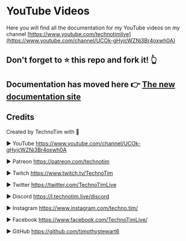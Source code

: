 # YouTube Videos

Here you will find all the documentation for my YouTube videos on my channel [https://www.youtube.com/technotimlive](https://www.youtube.com/channel/UCOk-gHyjcWZNj3Br4oxwh0A)

## Don't forget to ⭐ this repo and fork it! 👆

## Documentation has moved here 👉 [The new documentation site](https://techno-tim.github.io/)

## Credits

Created by TechnoTim with 💛

► YouTube <https://www.youtube.com/channel/UCOk-gHyjcWZNj3Br4oxwh0A>

► Patreon <https://patreon.com/technotim>

► Twitch <https://www.twitch.tv/TechnoTim>

► Twitter  <https://twitter.com/TechnoTimLive>

► Discord <https://l.technotim.live/discord>

► Instagram <https://www.instagram.com/techno.tim/>

► Facebook <https://www.facebook.com/TechnoTimLive/>

► GitHub <https://github.com/timothystewart6>
